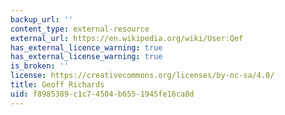 ```yaml
---
backup_url: ''
content_type: external-resource
external_url: https://en.wikipedia.org/wiki/User:Qef
has_external_licence_warning: true
has_external_license_warning: true
is_broken: ''
license: https://creativecommons.org/licenses/by-nc-sa/4.0/
title: Geoff Richards
uid: f8985389-c1c7-4504-b655-1945fe16ca8d
---
```

